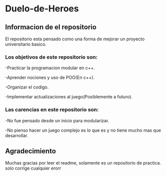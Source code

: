 # Duelo-de-Heroes

## Informacion de el repositorio
El repositorio esta pensado como una forma de mejorar un proyecto universitario basico.

### Los objetivos de este repositorio son:
  -Practicar la programacion modular en c++.
  
  -Aprender nociones y uso de POO(En c++).
  
  -Organizar el codigo.
  
  -Implementar actualizaciones al juego(Posiblemente a futuro).

### Las carencias en este repositorio son:
  -No fue pensado desde un inicio para modularizar.
  
  -No pienso hacer un juego complejo es lo que es y no tiene mucho mas que desarrollar.

## Agradecimiento
Muchas gracias por leer el readme, solamente es un repositorio de practica.
solo corrige cualquier erorr
